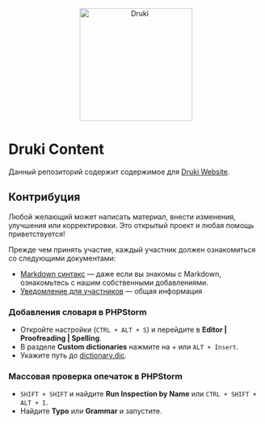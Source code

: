 <p align="center">
  <img src="https://i.imgur.com/GVA0m4I.png" alt="Druki" width="223">
</p>

# Druki Content

Данный репозиторий содержит содержимое для [Druki Website](https://github.com/Druki-ru/website).

## Контрибуция

Любой желающий может написать материал, внести изменения, улучшения или корректировки. Это открытый проект и любая помощь приветствуется!

Прежде чем принять участие, каждый участник должен ознакомиться со следующими документами:

- [Markdown синтакс](MARKDOWN.md) — даже если вы знакомы с Markdown, ознакомьтесь с нашим собственными добавлениями.
- [Уведомление для участников](CONTRIBUTING.md) — общая информация

### Добавления словаря в PHPStorm

- Откройте настройки (`CTRL + ALT + S`) и перейдите в **Editor | Proofreading | Spelling**.
- В разделе **Custom dictionaries** нажмите на + или `ALT + Insert`.
- Укажите путь до [dictionary.dic](dictionary.dic).

### Массовая проверка опечаток в PHPStorm

- `SHIFT + SHIFT` и найдите **Run Inspection by Name** или `CTRL + SHIFT + ALT + I`.
- Найдите **Typo** или **Grammar** и запустите.